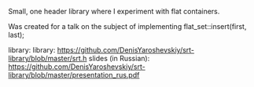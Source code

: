 Small, one header library where I experiment with flat containers.

Was created for a talk on the subject of implementing
flat_set::insert(first, last);

library: library: https://github.com/DenisYaroshevskiy/srt-library/blob/master/srt.h
slides (in Russian): https://github.com/DenisYaroshevskiy/srt-library/blob/master/presentation_rus.pdf

